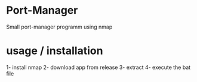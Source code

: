 # Port-Manager
Small port-manager programm using nmap

# usage / installation
1- install nmap
2- download app from release
3- extract
4- execute the bat file
